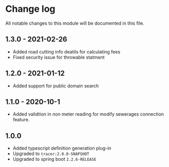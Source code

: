 # Change log
All notable changes to this module will be documented in this file.

## 1.3.0 - 2021-02-26
- Added road cutting info deatils for calculating fees
- Fixed security issue for throwable statment

## 1.2.0 - 2021-01-12
- Added support for public domain search

## 1.1.0 - 2020-10-1
- Added  validtion in non meter reading for modify sewerages connection feature.

## 1.0.0
- Added typescript definition generation plug-in
- Upgraded to `tracer:2.0.0-SNAPSHOT`
- Upgraded to spring boot `2.2.6-RELEASE`
